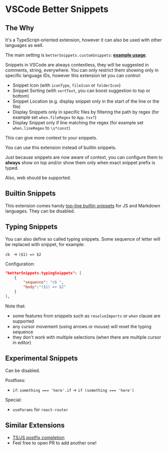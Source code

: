 # VSCode Better Snippets

## The Why

It's a TypeScript-oriented extension, however it can also be used with other languages as well.

The main setting is `betterSnippets.customSnippets`: **[example usage](./test/snippets.jsonc)**.

Snippets in VSCode are always contextless, they will be suggested in comments, string, everywhere. You can only restrict them showing only in specific language IDs, however this extension let you can control:

- Snippet Icon (with `iconType`, `fileIcon` or `folderIcon`)
- Snippet Sorting (with `sortText`, you can boost suggestion to top or bottom)
- Snippet Location (e.g. display snippet only in the start of the line or the file)
- Display Snippets only in specific files by filtering the path by regex (for example set `when.fileRegex` to `App.tsx?`)
- Display Snippet only if line matching the regex (for example set `when.lineRegex` to `\s*const`)

This can give more context to your snippets.

You can use this extension instead of builtin snippets.

<!-- So, basically I just turned off snippet suggestion by setting `editor.suggest.showSnippets` to `false` and migrated all my snippets to this extension. -->

Just because snippets are now aware of context, you can configure them to **always** show on top and/or show them only when exact snippet prefix is typed.

Also, web should be supported.

## Builtin Snippets

This extension comes handy [top-line builtin snippets](src/builtinSnippets.ts) for JS and Markdown languages. They can be disabled.

## Typing Snippets

You can also define so called typing snippets. Some sequence of letter will be replaced with snippet, for example:

`cb ` -> `($1) => $2`

Configuration:

```json
"betterSnippets.typingSnippets": [
    {
        "sequence": "cb ",
        "body":"($1) => $2"
    }
],
```

Note that:

- some features from snippets such as `resolveImports` or `when` clause are supported
- any cursor movement (using arrows or mouse) will reset the typing sequence
- they don't work with multiple selections (when there are multiple cursor in editor)

## Experimental Snippets

Can be disabled.

Postfixes:

- `if`: `something === 'here'.if` -> `if (something === 'here')`

Special:

- `useParams` for `react-router`

## Similar Extensions

- [TS/JS postfix completion](https://marketplace.visualstudio.com/items?itemName=ipatalas.vscode-postfix-ts)
- Feel free to open PR to add another one!
